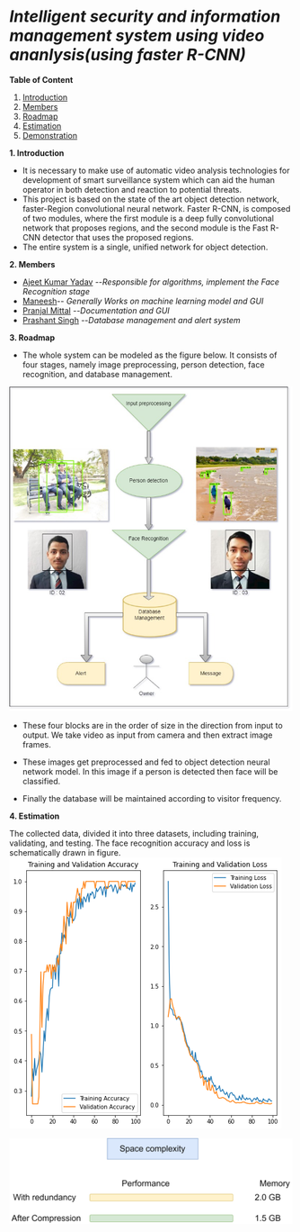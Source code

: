 

# ***Intelligent security and information management system using video ananlysis(using faster R-CNN)***


**Table of Content**

1. [Introduction]()
2. [Members]()
3. [Roadmap]()
4. [Estimation]()
5. [Demonstration]() 

**1. Introduction**


* It is necessary to make use of automatic video analysis technologies for development of smart surveillance system which can aid the human operator in both detection and reaction to potential threats.
* This project is based on the state of the art object detection network, faster-Region convolutional neural network.  Faster R-CNN, is composed of two modules, where the first module is a deep fully convolutional network that proposes regions, and the second module is the Fast R-CNN detector that uses the proposed regions.  
* The entire system is a single, unified network for object detection.

**2. Members**
* [Ajeet Kumar Yadav](https://github.com/Ajeet-kumar1) --*Responsible for algorithms, implement the Face Recognition stage*
* [Maneesh](https://github.com/maneesh06)-- *Generally Works on machine learning model and GUI*
* [Pranjal Mittal](https://github.com/PranjalM99) --*Documentation and GUI*
* [Prashant Singh](https://github.com/prashant070800) --*Database management and alert system*

**3. Roadmap**

*  The whole system can be modeled as the figure below. It consists of four stages, namely image preprocessing, person detection, face recognition, and database management.
 
![image](https://github.com/prashant070800/Final-year-project/blob/main/images/Algo%20description.jpg)

*  These four blocks are in the order of size in the direction from input to output. We take video as input from camera and then extract image frames. 

*  These images get preprocessed and fed to object detection neural network model. In this image if a person is detected then face will be classified.

*  Finally the database will be maintained according to visitor frequency.

**4. Estimation**

The collected data, divided it into three datasets, including training, validating, and testing. The face recognition accuracy and loss is schematically drawn in figure.
![image](https://github.com/prashant070800/Final-year-project/blob/main/images/Output%20graph.png)

![image](https://github.com/prashant070800/Final-year-project/blob/main/images/Estimation.drawio.png)




